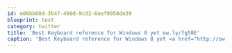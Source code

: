 ```yaml
---
id: e06bb60d-3b47-499d-9cd2-6eef0958de39
blueprint: text
category: twitter
title: 'Best Keyboard reference for Windows 8 yet ow.ly/fg58E'
caption: 'Best Keyboard reference for Windows 8 yet <a href="http://ow.ly/fg58E" title="http://ow.ly/fg58E" class="link link_untco">ow.ly/fg58E</a>'
---
```

